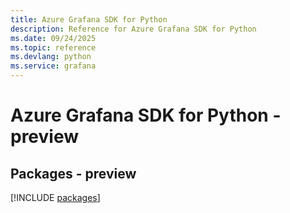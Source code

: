 ```yaml
---
title: Azure Grafana SDK for Python
description: Reference for Azure Grafana SDK for Python
ms.date: 09/24/2025
ms.topic: reference
ms.devlang: python
ms.service: grafana
---
```

# Azure Grafana SDK for Python - preview
## Packages - preview
[!INCLUDE [packages](grafana-index.md)]